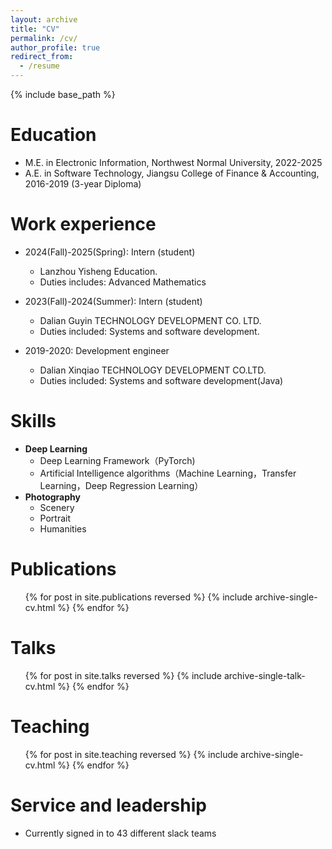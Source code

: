 ```yaml
---
layout: archive
title: "CV"
permalink: /cv/
author_profile: true
redirect_from:
  - /resume
---
```


{% include base_path %}

Education
======
* M.E. in Electronic Information, Northwest Normal University, 2022-2025  
* A.E. in Software Technology, Jiangsu College of Finance & Accounting, 2016-2019 (3-year Diploma)  

Work experience
======
* 2024(Fall)-2025(Spring): Intern (student)  
  * Lanzhou Yisheng Education.  
  * Duties includes: Advanced Mathematics  

* 2023(Fall)-2024(Summer): Intern (student)  
  * Dalian Guyin TECHNOLOGY DEVELOPMENT CO. LTD.  
  * Duties included:  Systems and software development.  

* 2019-2020: Development engineer  
  * Dalian Xinqiao TECHNOLOGY DEVELOPMENT CO.LTD.  
  * Duties included:  Systems and software development(Java)  
  
Skills
======
* **Deep Learning**
  * Deep Learning Framework（PyTorch)
  * Artificial Intelligence algorithms（Machine Learning，Transfer Learning，Deep Regression Learning）
* **Photography**
  * Scenery
  * Portrait
  * Humanities

Publications
======
  <ul>{% for post in site.publications reversed %}
    {% include archive-single-cv.html %}
  {% endfor %}</ul>
  
Talks
======
  <ul>{% for post in site.talks reversed %}
    {% include archive-single-talk-cv.html  %}
  {% endfor %}</ul>
  
Teaching
======
  <ul>{% for post in site.teaching reversed %}
    {% include archive-single-cv.html %}
  {% endfor %}</ul>
  
Service and leadership
======
* Currently signed in to 43 different slack teams
